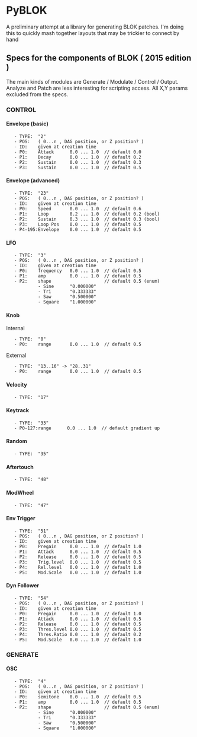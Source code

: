 # PyBLOK

A preliminary attempt at a library for generating BLOK patches. I'm doing this to quickly mash together layouts that may be trickier to connect by hand

## Specs for the components of BLOK ( 2015 edition )

The main kinds of modules are Generate / Modulate / Control / Output. Analyze and Patch are less interesting for scripting access. All X,Y params excluded from the specs.

### CONTROL

#### Envelope (basic)

```
   - TYPE:  "2"
   - POS:   ( 0...n , DAG position, or Z position? )     
   - ID:    given at creation time
   - P0:    Attack      0.0 ... 1.0  // default 0.0
   - P1:    Decay       0.0 ... 1.0  // default 0.2
   - P2:    Sustain     0.0 ... 1.0  // default 0.3
   - P3:    Sustain     0.0 ... 1.0  // default 0.5
```

#### Envelope (advanced)

```
   - TYPE:  "23"
   - POS:   ( 0...n , DAG position, or Z position? )     
   - ID:    given at creation time
   - P0:    Speed       0.0 ... 1.0  // default 0.6
   - P1:    Loop        0.2 ... 1.0  // default 0.2 (bool)
   - P2:    Sustain     0.3 ... 1.0  // default 0.3 (bool)
   - P3:    Loop Pos    0.0 ... 1.0  // default 0.5
   - P4-195:Envelope    0.0 ... 1.0  // default 0.5
```

#### LFO

```
   - TYPE:  "3"
   - POS:   ( 0...n , DAG position, or Z position? )     
   - ID:    given at creation time
   - P0:    frequency   0.0 ... 1.0  // default 0.5
   - P1:    amp         0.0 ... 1.0  // default 0.5
   - P2:    shape                    // default 0.5 (enum)
            - Sine      "0.000000"
            - Tri       "0.333333"
            - Saw       "0.500000"
            - Square    "1.000000"
```

#### Knob

Internal

```
   - TYPE:  "8"
   - P0:    range       0.0 ... 1.0  // default 0.5
```
External

```
   - TYPE:  "13..16" -> "28..31"
   - P0:    range       0.0 ... 1.0  // default 0.5
```

#### Velocity
```
   - TYPE:  "17"
```
#### Keytrack
```
   - TYPE:  "33"
   - P0-127:range      0.0 ... 1.0  // default gradient up
```
#### Random
```
   - TYPE:  "35"
```
#### Aftertouch
```
   - TYPE:  "48"
```
#### ModWheel
```
   - TYPE:  "47"
```
#### Env Trigger
```
   - TYPE:  "51"
   - POS:   ( 0...n , DAG position, or Z position? )     
   - ID:    given at creation time
   - P0:    Pregain     0.0 ... 1.0  // default 1.0
   - P1:    Attack      0.0 ... 1.0  // default 0.5
   - P2:    Release     0.0 ... 1.0  // default 0.5
   - P3:    Trig.level  0.0 ... 1.0  // default 0.5
   - P4:    Rel.level   0.0 ... 1.0  // default 1.0
   - P5:    Mod.Scale   0.0 ... 1.0  // default 1.0
```
#### Dyn Follower
```
   - TYPE:  "54"
   - POS:   ( 0...n , DAG position, or Z position? )     
   - ID:    given at creation time
   - P0:    Pregain     0.0 ... 1.0  // default 1.0
   - P1:    Attack      0.0 ... 1.0  // default 0.5
   - P2:    Release     0.0 ... 1.0  // default 0.5
   - P3:    Thres.level 0.0 ... 1.0  // default 0.5
   - P4:    Thres.Ratio 0.0 ... 1.0  // default 0.2
   - P5:    Mod.Scale   0.0 ... 1.0  // default 1.0
```


### GENERATE 

#### OSC
```
   - TYPE:  "4"
   - POS:   ( 0...n , DAG position, or Z position? )     
   - ID:    given at creation time
   - P0:    semitone    0.0 ... 1.0  // default 0.5
   - P1:    amp         0.0 ... 1.0  // default 0.5
   - P2:    shape                    // default 0.5 (enum)
            - Sine      "0.000000"
            - Tri       "0.333333"
            - Saw       "0.500000"
            - Square    "1.000000"
```

